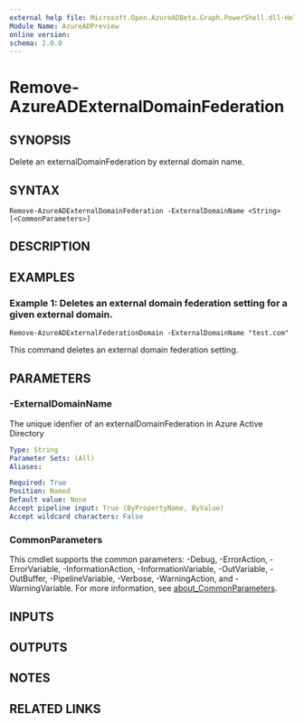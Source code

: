 ```yaml
---
external help file: Microsoft.Open.AzureADBeta.Graph.PowerShell.dll-Help.xml
Module Name: AzureADPreview
online version:
schema: 2.0.0
---
```


# Remove-AzureADExternalDomainFederation

## SYNOPSIS
Delete an externalDomainFederation by external domain name.

## SYNTAX

```
Remove-AzureADExternalDomainFederation -ExternalDomainName <String> [<CommonParameters>]
```

## DESCRIPTION

## EXAMPLES

### Example 1: Deletes an external domain federation setting for a given external domain.
```
Remove-AzureADExternalFederationDomain -ExternalDomainName "test.com"
```

This command deletes an external domain federation setting.

## PARAMETERS

### -ExternalDomainName
The unique idenfier of an externalDomainFederation in Azure Active Directory

```yaml
Type: String
Parameter Sets: (All)
Aliases:

Required: True
Position: Named
Default value: None
Accept pipeline input: True (ByPropertyName, ByValue)
Accept wildcard characters: False
```

### CommonParameters
This cmdlet supports the common parameters: -Debug, -ErrorAction, -ErrorVariable, -InformationAction, -InformationVariable, -OutVariable, -OutBuffer, -PipelineVariable, -Verbose, -WarningAction, and -WarningVariable. For more information, see [about_CommonParameters](https://go.microsoft.com/fwlink/?LinkID=113216).

## INPUTS

## OUTPUTS

## NOTES

## RELATED LINKS
